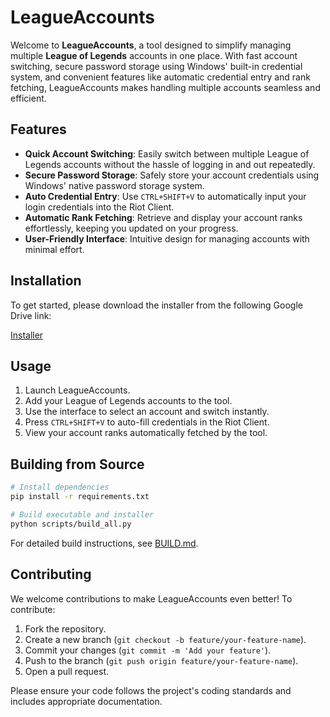 # LeagueAccounts

Welcome to **LeagueAccounts**, a tool designed to simplify managing multiple **League of Legends** accounts in one place. With fast account switching, secure password storage using Windows' built-in credential system, and convenient features like automatic credential entry and rank fetching, LeagueAccounts makes handling multiple accounts seamless and efficient.

## Features

- **Quick Account Switching**: Easily switch between multiple League of Legends accounts without the hassle of logging in and out repeatedly.
- **Secure Password Storage**: Safely store your account credentials using Windows' native password storage system.
- **Auto Credential Entry**: Use `CTRL+SHIFT+V` to automatically input your login credentials into the Riot Client.
- **Automatic Rank Fetching**: Retrieve and display your account ranks effortlessly, keeping you updated on your progress.
- **User-Friendly Interface**: Intuitive design for managing accounts with minimal effort.

## Installation

To get started, please download the installer from the following Google Drive link:

[Installer](https://drive.google.com/file/d/1ggJuSGc26Yh_-JH2eErUAoP9oclHeGoJ/view?usp=sharing)

## Usage

1. Launch LeagueAccounts.
2. Add your League of Legends accounts to the tool.
3. Use the interface to select an account and switch instantly.
4. Press `CTRL+SHIFT+V` to auto-fill credentials in the Riot Client.
5. View your account ranks automatically fetched by the tool.

## Building from Source

```bash
# Install dependencies
pip install -r requirements.txt

# Build executable and installer
python scripts/build_all.py
```

For detailed build instructions, see [BUILD.md](docs/BUILD.md).

## Contributing

We welcome contributions to make LeagueAccounts even better! To contribute:

1. Fork the repository.
2. Create a new branch (`git checkout -b feature/your-feature-name`).
3. Commit your changes (`git commit -m 'Add your feature'`).
4. Push to the branch (`git push origin feature/your-feature-name`).
5. Open a pull request.

Please ensure your code follows the project's coding standards and includes appropriate documentation.
